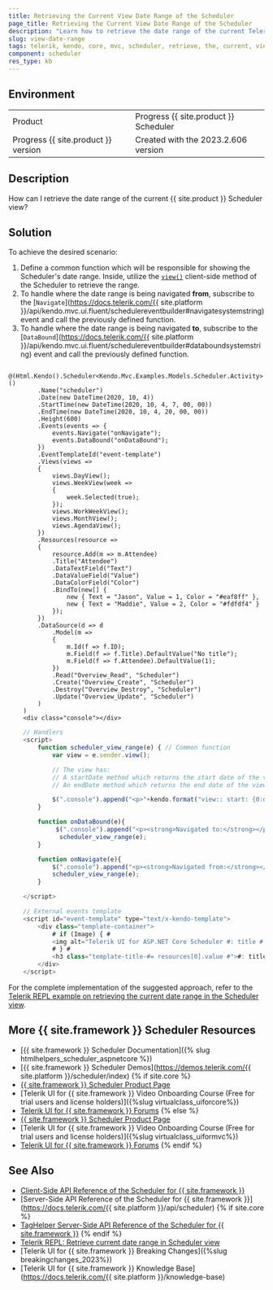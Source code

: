 ```yaml
---
title: Retrieving the Current View Date Range of the Scheduler 
page_title: Retrieving the Current View Date Range of the Scheduler
description: "Learn how to retrieve the date range of the current Telerik UI for {{ site.framework }} Scheduler view."
slug: view-date-range
tags: telerik, kendo, core, mvc, scheduler, retrieve, the, current, view, date, range, calendar 
component: scheduler
res_type: kb
---
```


## Environment

<table>
 <tr>
  <td>Product</td>
  <td>Progress {{ site.product }} Scheduler</td>
 </tr>
 <tr>
  <td>Progress {{ site.product }} version</td>
  <td>Created with the 2023.2.606 version</td>
 </tr>
</table>

## Description

How can I retrieve the date range of the current {{ site.product }} Scheduler view?

## Solution

To achieve the desired scenario:

1. Define a common function which will be responsible for showing the Scheduler's date range. Inside, utilize the [`view()`](https://docs.telerik.com/kendo-ui/api/javascript/ui/scheduler/methods/view) client-side method of the Scheduler to retrieve the range.
1. To handle where the date range is being navigated **from**, subscribe to the [`Navigate`](https://docs.telerik.com/{{ site.platform }}/api/kendo.mvc.ui.fluent/schedulereventbuilder#navigatesystemstring) event and call the previously defined function.
1. To handle where the date range is being navigated **to**, subscribe to the [`DataBound`](https://docs.telerik.com/{{ site.platform }}/api/kendo.mvc.ui.fluent/schedulereventbuilder#databoundsystemstring) event and call the previously defined function.


```Index.cshtml
    @(Html.Kendo().Scheduler<Kendo.Mvc.Examples.Models.Scheduler.Activity>()
        .Name("scheduler")
        .Date(new DateTime(2020, 10, 4))
        .StartTime(new DateTime(2020, 10, 4, 7, 00, 00))
        .EndTime(new DateTime(2020, 10, 4, 20, 00, 00))
        .Height(600)
        .Events(events => {
            events.Navigate("onNavigate");
            events.DataBound("onDataBound");
        })
        .EventTemplateId("event-template")
        .Views(views =>
        {
            views.DayView();
            views.WeekView(week =>
            {
                week.Selected(true);
            });
            views.WorkWeekView();
            views.MonthView();
            views.AgendaView();
        })
        .Resources(resource =>
        {
            resource.Add(m => m.Attendee)
            .Title("Attendee")
            .DataTextField("Text")
            .DataValueField("Value")
            .DataColorField("Color")
            .BindTo(new[] {
                new { Text = "Jason", Value = 1, Color = "#eaf8ff" },
                new { Text = "Maddie", Value = 2, Color = "#fdfdf4" }
            });
        })
        .DataSource(d => d
            .Model(m =>
            {
                m.Id(f => f.ID);
                m.Field(f => f.Title).DefaultValue("No title");
                m.Field(f => f.Attendee).DefaultValue(1);
            })
            .Read("Overview_Read", "Scheduler")
            .Create("Overview_Create", "Scheduler")
            .Destroy("Overview_Destroy", "Scheduler")
            .Update("Overview_Update", "Scheduler")
        )
    )
    <div class="console"></div>
```

```Script.js
    // Handlers
    <script>
        function scheduler_view_range(e) { // Common function
            var view = e.sender.view();

            // The view has:
            // A startDate method which returns the start date of the view.
            // An endDate method which returns the end date of the view.

            $(".console").append("<p>"+kendo.format("view:: start: {0:d}; end: {1:d};", view.startDate(), view.endDate())+"</p>");
        }

        function onDataBound(e){
             $(".console").append("<p><strong>Navigated to:</strong></p>");
              scheduler_view_range(e);
        }

        function onNavigate(e){
            $(".console").append("<p><strong>Navigated from:</strong></p>");
            scheduler_view_range(e);
        }

    </script>    

    // External events template
    <script id="event-template" type="text/x-kendo-template">
        <div class="template-container">
            # if (Image) { #
            <img alt="Telerik UI for ASP.NET Core Scheduler #: title # icon" src="@Url.Content("~/shared/web/scheduler/" + "#=  Image #")" style="height:25px; width: 25px;" />
            # } #
            <h3 class="template-title-#= resources[0].value #">#: title #</h3>
        </div>
    </script>
```

For the complete implementation of the suggested approach, refer to the [Telerik REPL example on retrieving the current date range in the Scheduler view](https://netcorerepl.telerik.com/GRaAbdFG25bQxKS309).

## More {{ site.framework }} Scheduler Resources
* [{{ site.framework }} Scheduler Documentation]({% slug htmlhelpers_scheduler_aspnetcore %})
* [{{ site.framework }} Scheduler Demos](https://demos.telerik.com/{{ site.platform }}/scheduler/index)
{% if site.core %}
* [{{ site.framework }} Scheduler Product Page](https://www.telerik.com/aspnet-core-ui/scheduler)
* [Telerik UI for {{ site.framework }} Video Onboarding Course (Free for trial users and license holders)]({%slug virtualclass_uiforcore%})
* [Telerik UI for {{ site.framework }} Forums](https://www.telerik.com/forums/aspnet-core-ui)
{% else %}
* [{{ site.framework }} Scheduler Product Page](https://www.telerik.com/aspnet-mvc/scheduler)
* [Telerik UI for {{ site.framework }} Video Onboarding Course (Free for trial users and license holders)]({%slug virtualclass_uiformvc%})
* [Telerik UI for {{ site.framework }} Forums](https://www.telerik.com/forums/aspnet-mvc)
{% endif %}

## See Also

* [Client-Side API Reference of the Scheduler for {{ site.framework }}](https://docs.telerik.com/kendo-ui/api/javascript/ui/scheduler)
* [Server-Side API Reference of the Scheduler for {{ site.framework }}](https://docs.telerik.com/{{ site.platform }}/api/scheduler)
{% if site.core %}
* [TagHelper Server-Side API Reference of the Scheduler for {{ site.framework }}](https://docs.telerik.com/aspnet-core/api/taghelpers/scheduler)
{% endif %}
* [Telerik REPL: Retrieve current date range in Scheduler view](https://netcorerepl.telerik.com/GRaAbdFG25bQxKS309)
* [Telerik UI for {{ site.framework }} Breaking Changes]({%slug breakingchanges_2023%})
* [Telerik UI for {{ site.framework }} Knowledge Base](https://docs.telerik.com/{{ site.platform }}/knowledge-base)
